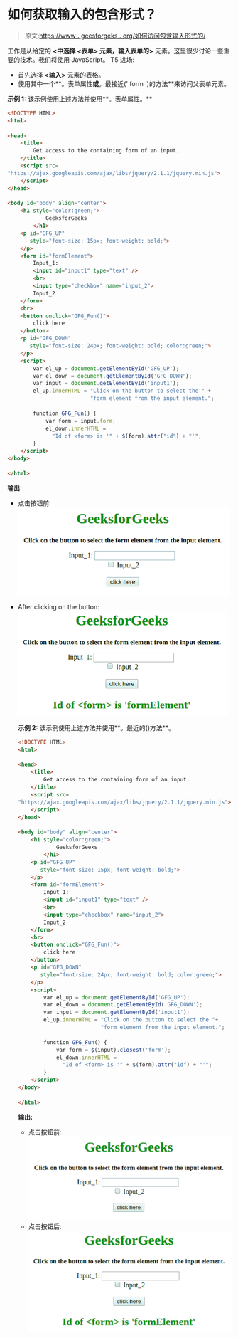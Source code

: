 # 如何获取输入的包含形式？

> 原文:[https://www . geesforgeks . org/如何访问包含输入形式的/](https://www.geeksforgeeks.org/how-to-get-access-to-the-containing-form-of-an-input/)

工作是从给定的 **<中选择 **<表单>** 元素，输入表单的>** 元素。这里很少讨论一些重要的技术。我们将使用 JavaScript。
T5 进场:

*   首先选择 **<输入>** 元素的表格。
*   使用其中一个**。表单属性**或**。最接近(' form ')的方法**来访问父表单元素。

**示例 1:** 该示例使用上述方法并使用**。表单属性。**

```html
<!DOCTYPE HTML>
<html>

<head>
    <title>
        Get access to the containing form of an input.
    </title>
    <script src=
"https://ajax.googleapis.com/ajax/libs/jquery/2.1.1/jquery.min.js">
    </script>
</head>

<body id="body" align="center">
    <h1 style="color:green;">  
            GeeksforGeeks  
        </h1>
    <p id="GFG_UP" 
       style="font-size: 15px; font-weight: bold;">
    </p>
    <form id="formElement">
        Input_1:
        <input id="input1" type="text" />
        <br>
        <input type="checkbox" name="input_2"> 
        Input_2
    </form>
    <br>
    <button onclick="GFG_Fun()">
        click here
    </button>
    <p id="GFG_DOWN" 
       style="font-size: 24px; font-weight: bold; color:green;">
    </p>
    <script>
        var el_up = document.getElementById('GFG_UP');
        var el_down = document.getElementById('GFG_DOWN');
        var input = document.getElementById('input1');
        el_up.innerHTML = "Click on the button to select the " +
                          "form element from the input element.";

        function GFG_Fun() {
            var form = input.form;
            el_down.innerHTML = 
              "Id of <form> is '" + $(form).attr("id") + "'";
        }
    </script>
</body>

</html>
```

**输出:**

*   点击按钮前:
    [![](img/79b626b88aadca6872ca89d5740e02b9.png)](https://media.geeksforgeeks.org/wp-content/uploads/20190904131750/Screenshot-from-2019-09-04-13-15-44.png)

*   After clicking on the button:
    [![](img/25b8efa233f54561a2d38f0376693cbb.png)](https://media.geeksforgeeks.org/wp-content/uploads/20190904131752/Screenshot-from-2019-09-04-13-15-46.png)

    **示例 2:** 该示例使用上述方法并使用**。最近的()方法**。

    ```html
    <!DOCTYPE HTML>
    <html>

    <head>
        <title>
            Get access to the containing form of an input.
        </title>
        <script src=
    "https://ajax.googleapis.com/ajax/libs/jquery/2.1.1/jquery.min.js">
        </script>
    </head>

    <body id="body" align="center">
        <h1 style="color:green;">  
                GeeksforGeeks  
            </h1>
        <p id="GFG_UP" 
           style="font-size: 15px; font-weight: bold;">
        </p>
        <form id="formElement">
            Input_1:
            <input id="input1" type="text" />
            <br>
            <input type="checkbox" name="input_2"> 
            Input_2
        </form>
        <br>
        <button onclick="GFG_Fun()">
            click here
        </button>
        <p id="GFG_DOWN" 
           style="font-size: 24px; font-weight: bold; color:green;">
        </p>
        <script>
            var el_up = document.getElementById('GFG_UP');
            var el_down = document.getElementById('GFG_DOWN');
            var input = document.getElementById('input1');
            el_up.innerHTML = "Click on the button to select the "+
                              "form element from the input element.";

            function GFG_Fun() {
                var form = $(input).closest('form');
                el_down.innerHTML = 
                  "Id of <form> is '" + $(form).attr("id") + "'";
            }
        </script>
    </body>

    </html>
    ```

    **输出:**

    *   点击按钮前:
        [![](img/79b626b88aadca6872ca89d5740e02b9.png)](https://media.geeksforgeeks.org/wp-content/uploads/20190904131750/Screenshot-from-2019-09-04-13-15-44.png)
    *   点击按钮后:
        [![](img/25b8efa233f54561a2d38f0376693cbb.png)](https://media.geeksforgeeks.org/wp-content/uploads/20190904131752/Screenshot-from-2019-09-04-13-15-46.png)